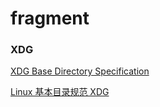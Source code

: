# fragment

### XDG
[XDG Base Directory Specification](https://specifications.freedesktop.org/basedir-spec/latest/index.html)

[Linux 基本目录规范 XDG](https://winddoing.github.io/post/ef694e1f.html)
